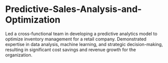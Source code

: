 # Predictive-Sales-Analysis-and-Optimization
Led a cross-functional team in developing a predictive analytics model to optimize inventory management for a retail company. Demonstrated expertise in data analysis, machine learning, and strategic decision-making, resulting in significant cost savings and revenue growth for the organization.
